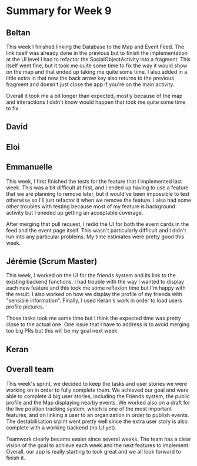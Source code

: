 # Summary for Week 9

## Beltan

This week I finished linking the Database to the Map and Event Feed. The link itself was already done in the previous but to finish the implementation at the UI level I had to refactor the SocialObjectActivity into a fragment. 
This itself went fine, but it took me quite some time to fix the way it would show on the map and that ended up taking me quite some time. I also added in a little extra in that now the back arrow key also returns to the previous fragment
and doesn't just close the app if you're on the main activity.

Overall it took me a bit longer than expected, mostly because of the map and interactions I didn't know would happen that took me quite some time to fix.

## David



## Eloi 



## Emmanuelle

This week, I first finished the tests for the feature that I implemented last week. This was a bit difficult at first, and I ended up having to use a feature that we are planning to remove later, but it would've been impossible to test otherwise so I'll just refactor it when we remove the feature. I also had some other troubles with testing because most of my feature is background activity but I eneded up getting an acceptable coverage.

After merging that pull request, I redid the UI for both the event cards in the feed and the event page itself. This wasn't particularly difficult and I didn't run into any particular problems. My time estimates were pretty good this week.



## Jérémie (Scrum Master)

This week, I worked on the UI for the friends system and its link to the existing backend functions. I had trouble with the way I wanted to display each new feature and this took me some reflexion time but I'm happy with the result. I also worked on how we display the profile of my friends with "sensible information". Finally, I used Keran's work in order to load users profile pictures.

Those tasks took me some time but I think the expected time was pretty close to the actual one. One issue that I have to address is to avoid merging too big PRs but this will be my goal next week.

## Keran



## Overall team

This week's sprint, we decided to keep the tasks and user stories we were working on in order to fully complete them. We achieved our goal and were able to complete 4 big user stories, including the Friends system, the public profile and the Map displaying nearby events. We worked also on a draft for the live position tracking system, which is one of the most important features, and on linking a user to an organization in order to publish events. The destabilisation srpint went pretty well since the extra user story is also complete with a working backend (no UI yet).

Teamwork clearly became easier since several weeks. The team has a clear vision of the goal to achieve each week and the next features to implement. Overall, our app is really starting to look great and we all look forward to finish it.
